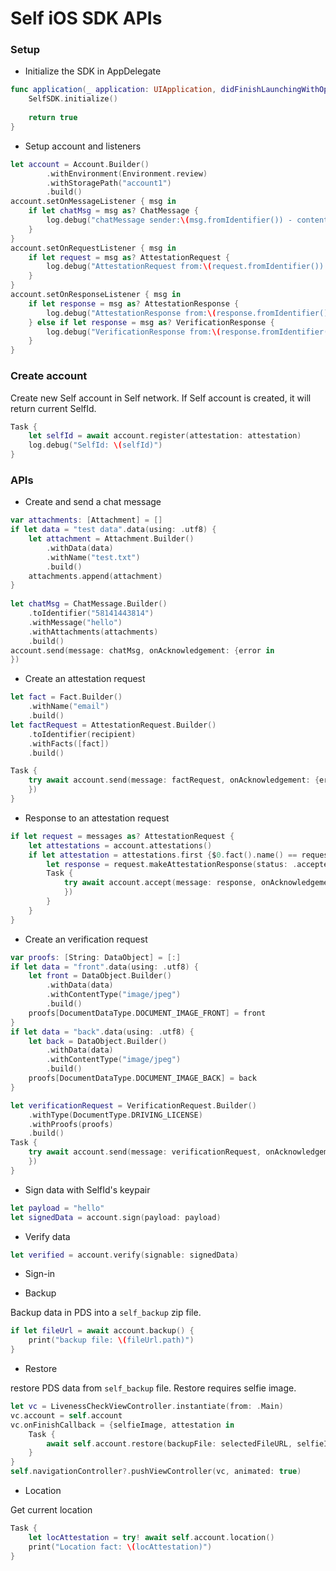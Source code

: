 # Self iOS SDK APIs

### Setup

- Initialize the SDK in AppDelegate
```swift
func application(_ application: UIApplication, didFinishLaunchingWithOptions launchOptions: [UIApplication.LaunchOptionsKey: Any]?) -> Bool {
    SelfSDK.initialize()
    
    return true
}
```

- Setup account and listeners
```swift
let account = Account.Builder()
        .withEnvironment(Environment.review)
        .withStoragePath("account1")       
        .build()
account.setOnMessageListener { msg in    
    if let chatMsg = msg as? ChatMessage {
        log.debug("chatMessage sender:\(msg.fromIdentifier()) - content:\(chatMsg.message()) - attachments: \(chatMsg.attachments().count)")
    }
}
account.setOnRequestListener { msg in    
    if let request = msg as? AttestationRequest {
        log.debug("AttestationRequest from:\(request.fromIdentifier()) - fact:\(request.facts().map{$0.name()})")
    }
}
account.setOnResponseListener { msg in    
    if let response = msg as? AttestationResponse {
        log.debug("AttestationResponse from:\(response.fromIdentifier()) - status:\(response.status().rawValue) - attestation:\(response.attestations().map{$0.fact().value()})")
    } else if let response = msg as? VerificationResponse {
        log.debug("VerificationResponse from:\(response.fromIdentifier()) - status:\(response.status().rawValue) - attestation:\(response.attestations().map{$0.fact().value()})")
    }
}
```

### Create account
Create new Self account in Self network. If Self account is created, it will return current SelfId.

```swift
Task {
    let selfId = await account.register(attestation: attestation)
    log.debug("SelfId: \(selfId)")           
}
```

### APIs

- Create and send a chat message
```swift
var attachments: [Attachment] = []
if let data = "test data".data(using: .utf8) {
    let attachment = Attachment.Builder()
        .withData(data)
        .withName("test.txt")
        .build()
    attachments.append(attachment)
}
        
let chatMsg = ChatMessage.Builder()
    .toIdentifier("58141443814")
    .withMessage("hello")
    .withAttachments(attachments)
    .build()                
account.send(message: chatMsg, onAcknowledgement: {error in        
})
```

- Create an attestation request
```swift
let fact = Fact.Builder()
    .withName("email")
    .build()
let factRequest = AttestationRequest.Builder()
    .toIdentifier(recipient)
    .withFacts([fact])
    .build()

Task {
    try await account.send(message: factRequest, onAcknowledgement: {error in
    })
}
```

- Response to an attestation request
```swift
if let request = messages as? AttestationRequest {
    let attestations = account.attestations()
    if let attestation = attestations.first {$0.fact().name() == request.facts().first?.name()} {
        let response = request.makeAttestationResponse(status: .accepted, attestations: [attestation])
        Task {
            try await account.accept(message: response, onAcknowledgement: {error in
            })
        }
    }
}
```

- Create an verification request
```swift
var proofs: [String: DataObject] = [:]
if let data = "front".data(using: .utf8) {
    let front = DataObject.Builder()
        .withData(data)
        .withContentType("image/jpeg")
        .build()
    proofs[DocumentDataType.DOCUMENT_IMAGE_FRONT] = front
}
if let data = "back".data(using: .utf8) {
    let back = DataObject.Builder()
        .withData(data)
        .withContentType("image/jpeg")
        .build()
    proofs[DocumentDataType.DOCUMENT_IMAGE_BACK] = back
}

let verificationRequest = VerificationRequest.Builder()   
    .withType(DocumentType.DRIVING_LICENSE)
    .withProofs(proofs)
    .build()
Task {
    try await account.send(message: verificationRequest, onAcknowledgement: {error in
    })
}
```

- Sign data with SelfId's keypair
```swift
let payload = "hello"
let signedData = account.sign(payload: payload)
```

- Verify data
```swift
let verified = account.verify(signable: signedData)
```

- Sign-in




- Backup

Backup data in PDS into a `self_backup` zip file.

```swift
if let fileUrl = await account.backup() {
    print("backup file: \(fileUrl.path)")
}
```

- Restore

restore PDS data from `self_backup` file. Restore requires selfie image.

```swift
let vc = LivenessCheckViewController.instantiate(from: .Main)
vc.account = self.account
vc.onFinishCallback = {selfieImage, attestation in
    Task {
        await self.account.restore(backupFile: selectedFileURL, selfieImage: selfieImage)        
    }
}
self.navigationController?.pushViewController(vc, animated: true)
```

- Location

Get current location

```swift
Task {
    let locAttestation = try! await self.account.location()
    print("Location fact: \(locAttestation)")
}
```